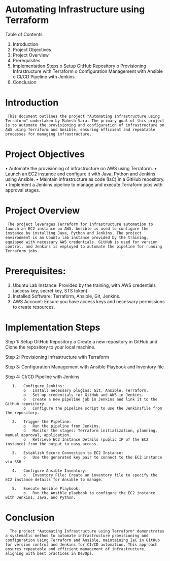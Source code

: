 # Automating Infrastructure using Terraform

Table of Contents
1.	Introduction
2.	Project Objectives
3.	Project Overview
4.	Prerequisites
5.	Implementation Steps
   o	Setup GitHub Repository 
   o	Provisioning Infrastructure with Terraform
   o	Configuration Management with Ansible
   o	CI/CD Pipeline with Jenkins
6.	Conclusion

# Introduction
     This document outlines the project "Automating Infrastructure using Terraform" undertaken by Mahesh Vara. The primary goal of this project is to automate the provisioning and configuration of infrastructure on AWS using Terraform and Ansible, ensuring efficient and repeatable processes for managing infrastructure.

# Project Objectives
   •	Automate the provisioning of infrastructure on AWS using Terraform.
   •	Launch an EC2 instance and configure it with Java, Python and Jenkins using Ansible.
   •	Maintain infrastructure as code (IaC) in a GitHub repository.
   •	Implement a Jenkins pipeline to manage and execute Terraform jobs with approval stages.

# Project Overview
     The project leverages Terraform for infrastructure automation to launch an EC2 instance on AWS. Ansible is used to configure the instance by installing Java, Python and Jenkins. The project environment is an Ubuntu lab instance provided by the training, equipped with necessary AWS credentials. GitHub is used for version control, and Jenkins is employed to automate the pipeline for running Terraform jobs.


# Prerequisites:
1.	Ubuntu Lab Instance: Provided by the training, with AWS credentials (access key, secret key, STS token).
2.	Installed Software: Terraform, Ansible, Git, Jenkins.
3.	AWS Account: Ensure you have access keys and necessary permissions to create resources.
 
# Implementation Steps

Step 1: Setup GitHub Repository
            o	Create a new repository in GitHub and Clone the repository to your local machine.

Step 2: Provisioning Infrastructure with Terraform       

Step 3: Configuration Management with Ansible Playbook and Inventory file

Step 4: CI/CD Pipeline with Jenkins

       1.	Configure Jenkins:
            o	Install necessary plugins: Git, Ansible, Terraform.
            o	Set up credentials for GitHub and AWS in Jenkins.
            o	Create a new pipeline job in Jenkins and link it to the GitHub repository.
            o	Configure the pipeline script to use the Jenkinsfile from the repository.
            
       2.	Trigger the Pipeline:
            o	Run the pipeline from Jenkins.
            o	Monitor the stages: Terraform initialization, planning, manual approval, application.
            o	Retrieve EC2 Instance Details (public IP of the EC2 instance) from the output to easy access.
            
       3.	Establish Secure Connection to EC2 Instance:
            o	Use the generated key pair to connect to the EC2 instance via SSH
            
       4.	Configure Ansible Inventory:
            o	Inventory File: Create an inventory file to specify the EC2 instance details for Ansible to manage.
            
       5.	Execute Ansible Playbook:
            o	Run the Ansible playbook to configure the EC2 instance with Jenkins, Java, and Python.

# Conclusion
      The project "Automating Infrastructure using Terraform" demonstrates a systematic method to automate infrastructure provisioning and configuration using Terraform and Ansible, maintaining IaC in GitHub for version control and Jenkins for CI/CD automation. This approach ensures repeatable and efficient management of infrastructure, aligning with best practices in DevOps.

